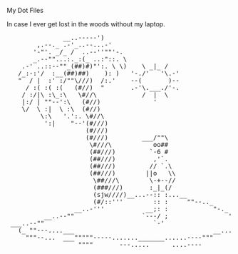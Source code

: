 <p>My Dot Files</p>
<p>In case I ever get lost in the woods without my laptop.</p>
<pre>
               __..-----')
        ,.--._ .-'_..--...-'
       '-"'. _/_ /  ..--''""'-.
       _.--""...:._:(_ ..:"::. \
    .-' ..::--""_(##)#)"':. \ \)    \ _|_ /
   /_:-:'/  :__(##)##)    ): )   '-./'   '\.-'
   "  / |  :' :/""\///)  /:.'    --(       )--
     / :( :( :(   (#//)  "       .-'\.___./'-.
    / :/|\ :\_:\   \#//\            /  |  \
    |:/ | ""--':\   (#//)              '
    \/  \ :|  \ :\  (#//)
         \:\   '.':. \#//\
          ':|    "--'(#///)
                     (#///)
                     (#///)         ___/""\     
                      \#///\           oo##
                      (##///)         `-6 #
                      (##///)          ,'`.
                      (##///)         // `.\
                      (##///)        ||o   \\
                       \##///\        \-+--//
                       (###///)       :_|_(/
                       (sjw////)__...--:: :...__
                       (#/::'''        :: :     ""--.._
                  __..-'''           __;: :            "-._
          __..--""                  `---/ ;                '._
 ___..--""                             `-'                    "-..___
   (_ ""---....___                                     __...--"" _)
     """--...  ___"""""-----......._______......----"""     --"""
                   """"       ---.....   ___....----
</pre>
